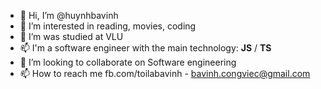 - 👋 Hi, I’m @huynhbavinh
- 👀 I’m interested in reading, movies, coding
- 🌱 I’m was studied at VLU
- 📫 I'm a software engineer with the main technology: **JS** / **TS**
- 💞️ I’m looking to collaborate on Software engineering
- 📫 How to reach me fb.com/toilabavinh - bavinh.congviec@gmail.com

<!---
huynhbavinh/huynhbavinh is a ✨ special ✨ repository because its `README.md` (this file) appears on your GitHub profile.
You can click the Preview link to take a look at your changes.
--->
